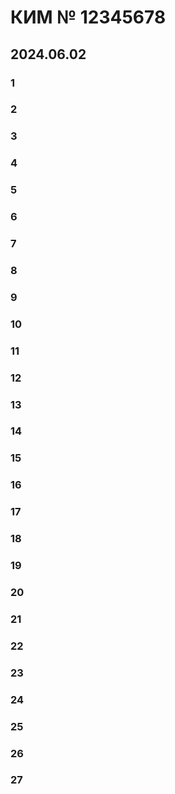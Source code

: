 # КИМ № 12345678

## 2024.06.02

### 1



### 2



### 3



### 4



### 5



### 6



### 7



### 8



### 9



### 10



### 11



### 12



### 13



### 14



### 15



### 16



### 17



### 18



### 19



### 20



### 21



### 22



### 23



### 24



### 25



### 26



### 27



